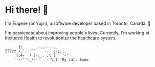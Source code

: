 # Hi there! 👋

I'm Eugene (or Yujin), a software developer based in Toronto, Canada. 🍁

I'm passionate about improving people's lives.
Currently, I'm working at [Included Health](https://includedhealth.com/) to revolutionize the healthcare system.

```
      |\      _,,,---,,_
ZZZzz /,`.-'`'    -.  ;-;;,_
     |,4-  ) )-,_. ,\ (  `'-'
    '---''(_/--'  `-'\_)  My cat, Snow
```

